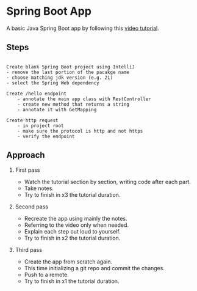# Spring Boot App

A basic Java Spring Boot app by following this [video tutorial](https://www.youtube.com/watch?v=Cw0J6jYJtzw).

## Steps
```text

Create blank Spring Boot project using IntelliJ
- remove the last portion of the pacakge name
- choose matching jdk version (e.g. 21)
- select the Spring Web dependency

Create /hello endpoint
    - annotate the main app class with RestController
    - create new method that returns a string
    - annotate it with GetMapping

Create http request
    - in project root
    - make sure the protocol is http and not https
    - verify the endpoint

```


## Approach

1. First pass
   - Watch the tutorial section by section, writing code after each part.
   - Take notes.
   - Try to finish in x3 the tutorial duration.

1. Second pass
   - Recreate the app using mainly the notes.
   - Referring to the video only when needed.
   - Explain each step out loud to yourself.
   - Try to finish in x2 the tutorial duration.

1. Third pass
   - Create the app from scratch again.
   - This time initializing a git repo and commit the changes.
   - Push to a remote.
   - Try to finish in x1 the tutorial duration.
